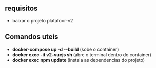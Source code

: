 <h2> requisitos</h2>
   <ul>
      <li> baixar o projeto platafoor-v2 </li>
   </ul>
<h2> Comandos uteis </h2>

<ul>
  <li> <b>docker-compose up -d --build </b> (sobe o container) </li>
  <li> <b>docker exec -it v2-vuejs sh </b> (abre o terminal dentro do container) </li>
  <li> <b>docker exec npm update </b> (instala as dependencias do projeto) </li>
</ul>
